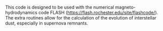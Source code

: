 This code is designed to be used with the numerical magneto-hydrodynamics code FLASH (https://flash.rochester.edu/site/flashcode/). The extra routines allow for the calculation of the evolution of interstellar dust, especially in supernova remnants.
